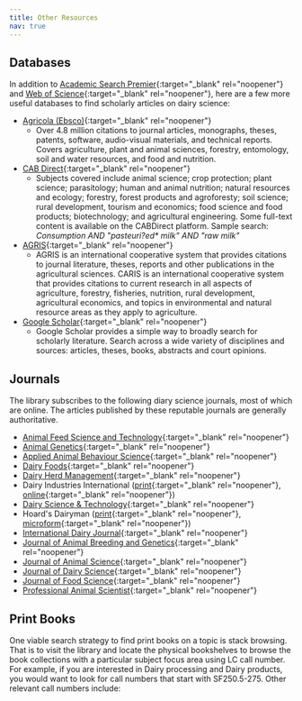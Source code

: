 ```yaml
---
title: Other Resources
nav: true
---
```


## Databases
In addition to [Academic Search Premier](https://uidaho.idm.oclc.org/login?url=http://search.ebscohost.com/login.asp?profile=ehost&defaultdb=aph&defaultdb=f5h&defaultdb=ufh){:target="_blank" rel="noopener"} and [Web of Science](https://uidaho.idm.oclc.org/login?url=http://webofknowledge.com/UA){:target="_blank" rel="noopener"}, here are a few more useful databases to find scholarly articles on dairy science:
- [Agricola (Ebsco)](https://uidaho.idm.oclc.org/login?url=http://search.ebscohost.com/login.asp?profile=ehost&defaultdb=agr){:target="_blank" rel="noopener"}
  - Over 4.8 million citations to journal articles, monographs, theses, patents, software, audio-visual materials, and technical reports. Covers agriculture, plant and animal sciences, forestry, entomology, soil and water resources, and food and nutrition.
- [CAB Direct](https://uidaho.idm.oclc.org/login?url=https://www.cabdirect.org/){:target="_blank" rel="noopener"}
  - Subjects covered include animal science; crop protection; plant science; parasitology; human and animal nutrition; natural resources and ecology; forestry, forest products and agroforesty; soil science; rural development, tourism and economics; food science and food products; biotechnology; and agricultural engineering. Some full-text content is available on the CABDirect platform. Sample search: *Consumption AND "pasteuri?ed\* milk" AND "raw milk"*
- [AGRIS](http://agris.fao.org/agris-search/index.do){:target="_blank" rel="noopener"}
  - AGRIS is an international cooperative system that provides citations to journal literature, theses, reports and other publications in the agricultural sciences. CARIS is an international cooperative system that provides citations to current research in all aspects of agriculture, forestry, fisheries, nutrition, rural development, agricultural economics, and topics in environmental and natural resource areas as they apply to agriculture.
- [Google Scholar](https://uidaho.idm.oclc.org/login?url=https://scholar.google.com/){:target="_blank" rel="noopener"}
  - Google Scholar provides a simple way to broadly search for scholarly literature. Search across a wide variety of disciplines and sources: articles, theses, books, abstracts and court opinions.

## Journals 
The library subscribes to the following diary science journals, most of which are online. The articles published by these reputable journals are generally authoritative.
- [Animal Feed Science and Technology](https://www-sciencedirect-com.uidaho.idm.oclc.org/journal/animal-feed-science-and-technology){:target="_blank" rel="noopener"}
- [Animal Genetics](https://onlinelibrary-wiley-com.uidaho.idm.oclc.org/journal/13652052){:target="_blank" rel="noopener"}
- [Applied Animal Behaviour Science](https://alliance-primo.hosted.exlibrisgroup.com/permalink/f/m1uotc/CP71133257400001451){:target="_blank" rel="noopener"}
- [Dairy Foods](https://go-gale-com.uidaho.idm.oclc.org/ps/i.do?p=ITOF&u=mosc00780&id=GALE%7C3301&v=2.1&it=aboutJournal){:target="_blank" rel="noopener"}
- [Dairy Herd Management](https://www-proquest-com.uidaho.idm.oclc.org/publication/6807?accountid=14551&OpenUrlRefId=info:xri/sid:primo){:target="_blank" rel="noopener"}
- Dairy Industries International ([print](https://alliance-primo.hosted.exlibrisgroup.com/permalink/f/m1uotc/CP71175269030001451){:target="_blank" rel="noopener"}, [online](https://link.gale.com/apps/pub/3520/GPS?u=mosc00780&sid=GPS){:target="_blank" rel="noopener"})
- [Dairy Science & Technology](https://www.dairy-journal.org/index.php?option=com_issues&task=multi&Itemid=39&lang=en_GB.utf8,+en_GB.UT){:target="_blank" rel="noopener"}
- Hoard's Dairyman ([print](https://alliance-primo.hosted.exlibrisgroup.com/permalink/f/m1uotc/CP71117680130001451){:target="_blank" rel="noopener"}, [microform](https://alliance-primo.hosted.exlibrisgroup.com/permalink/f/m1uotc/CP71109365720001451){:target="_blank" rel="noopener"})
- [International Dairy Journal](https://alliance-primo.hosted.exlibrisgroup.com/permalink/f/m1uotc/CP71101347840001451){:target="_blank" rel="noopener"}
- [Journal of Animal Breeding and Genetics](https://onlinelibrary-wiley-com.uidaho.idm.oclc.org/journal/14390388){:target="_blank" rel="noopener"}
- [Journal of Animal Science](https://academic-oup-com.uidaho.idm.oclc.org/jas){:target="_blank" rel="noopener"}
- [Journal of Dairy Science](https://www-sciencedirect-com.uidaho.idm.oclc.org/journal/journal-of-dairy-science){:target="_blank" rel="noopener"}
- [Journal of Food Science](https://onlinelibrary-wiley-com.uidaho.idm.oclc.org/journal/17503841){:target="_blank" rel="noopener"}
- [Professional Animal Scientist](https://www-proquest-com.uidaho.idm.oclc.org/publication/27148?accountid=14551&OpenUrlRefId=info:xri/sid:primo){:target="_blank" rel="noopener"}

## Print Books
One viable search strategy to find print books on a topic is stack browsing. That is to visit the library and locate the physical bookshelves to browse the book collections with a particular subject focus area using LC call number. For example, if you are interested in Dairy processing and Dairy products, you would want to look for call numbers that start with SF250.5-275. Other relevant call numbers include: 
<html>
   <head>
      <style>
         table {width: 100%;}
         table, td, th {
            border-collapse: collapse;
            padding: 8px;
            border-bottom: 1px solid #ddd;
         
         th {            
            style="text-align:Center"
            border: 1px solid black;
            padding-top: 12px;
            padding-bottom: 12px;
            background-color: #f1b300;
            color: white;
            }
      </style>
   </head>
   <body>
      <table>
         <tr>
            <td style="text-align:Left">SF1-1100</td>
            <td style="text-align:Left">Animal culture</td>
         </tr>
         <tr>
            <td style="text-align:Left">SF94.5-99</td>
            <td style="text-align:Left">Feeds and feeding. Animal nutrition</td>
         </tr>
         <tr>
            <td style="text-align:Left">SF191-275</td>
            <td style="text-align:Left">Cattle</td>
         </tr>
          <tr>
            <td style="text-align:Left">SF221-250</td>
            <td style="text-align:Left">Dairying</td>
         </tr>
          <tr>
            <td style="text-align:Left">QP1-(981)</td>
            <td style="text-align:Left">Physiology</td>
         </tr>
          <tr>
            <td style="text-align:Left">QP501-801</td>
            <td style="text-align:Left">Animal biochemistry</td>
         </tr>
      </table>
   </body>
   <p>
   </p>
</html>
{% capture text %}Use the [floor maps](https://www.lib.uidaho.edu/about/maps.html){:target="_blank" rel="noopener"} to locate the shelves that contain the specified call number groups.
{% endcapture %}
{% include alert.md text=text color="warning" %}

## Government Documents
When searching the library catalog, you can filter the results by `Government Documents` under `Resource Type`. These documents are located on the library basement. You can click [this link](https://www.lib.uidaho.edu/find/govdocs/){:target="_blank" rel="noopener"} or email <a href = "mailto: rattebur@uidaho.edu">Rami Attebury</a> to learn more about how to access government documents. 

You can use Google to search for government documents as well. Add `site:gov` at the end of your keyword search terms will yield results from government webpages. For instance, if your topic is on **Contribution of dairy industry to greenhouse gases**, you can search for *dairy AND "greenhouse gas" site:gov*.

## Data and Statistics 
If you are looking for contextual background information and overview of issue at stake for your presentation, consider incorporating some data and statistics on production, consumption, price, or standards of dairy products:
- [USDA dairy market news](https://www.ams.usda.gov/market-news/dairy){:target="_blank" rel="noopener"}
- [Milk marketing order statistics](https://www.ams.usda.gov/resources/marketing-order-statistics){:target="_blank" rel="noopener"}
- [USDA economic research service dairy data](https://www.ers.usda.gov/data-products/dairy-data){:target="_blank" rel="noopener"}
- [USDA dairy products grades and standards](https://www.ams.usda.gov/grades-standards/dairy-products){:target="_blank" rel="noopener"}
- [US dairy export council dairy data dashboard](https://www.usdec.org/x7813.xml){:target="_blank" rel="noopener"}
- [USDA dairy products monthly production data](https://usda.library.cornell.edu/concern/publications/m326m1757?locale=en#){:target="_blank" rel="noopener"}
- [USDA census of agriculture](https://www.nass.usda.gov/AgCensus){:target="_blank" rel="noopener"}
- [USDA National Agricultural Statistics Service](https://www.nass.usda.gov/index.php){:target="_blank" rel="noopener"}

## Citation
Remember to cite your sources and format them according to the reference style of either [Journal of Animal Science](https://academic.oup.com/jas/pages/General_Instructions){:target="_blank" rel="noopener"} or [Journal of Dairy Science](https://els-jbs-prod-cdn.jbs.elsevierhealth.com/pb/assets/raw/Health%20Advance/journals/jods/JDS_Instruct_for_Contributors_SF.pdf){:target="_blank" rel="noopener"}. 

You may also consider using a citation manager (if you have never used one before) to cite your sources. A citation manager can be a time saver, and is incredibly useful if you are thinking about pursuing a master’s or doctoral degree in which considerable writing is expected. Check out the recording of library workshop on Citation Management with Zotero below if interested.

{% include video-embed.html youtubeid="yw1oe57SqzE" caption="Citation Management with Zotero" %}
